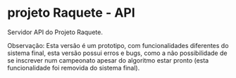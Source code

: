 # projeto Raquete - API
Servidor API do Projeto Raquete.

Observação: Esta versão é um prototipo, com funcionalidades diferentes do sistema final, esta versão possui erros e bugs, como a não possibilidade de se inscrever num campeonato apesar do algoritmo estar pronto (esta funcionalidade foi removida do sistema final).
